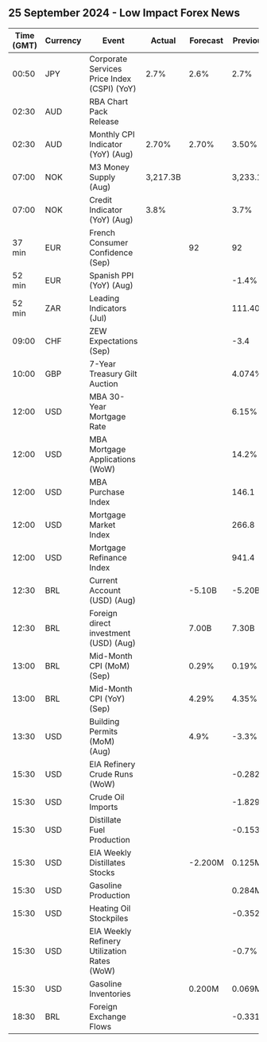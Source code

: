 ## 25 September 2024 - Low Impact Forex News

| Time (GMT) | Currency | Event | Actual | Forecast | Previous |
|------|----------|-------|--------|----------|----------|
| 00:50 | JPY | Corporate Services Price Index (CSPI) (YoY) | 2.7% | 2.6% | 2.7% |
| 02:30 | AUD | RBA Chart Pack Release |  |  |  |
| 02:30 | AUD | Monthly CPI Indicator (YoY) (Aug) | 2.70% | 2.70% | 3.50% |
| 07:00 | NOK | M3 Money Supply (Aug) | 3,217.3B |  | 3,233.1B |
| 07:00 | NOK | Credit Indicator (YoY) (Aug) | 3.8% |  | 3.7% |
| 37 min | EUR | French Consumer Confidence (Sep) |  | 92 | 92 |
| 52 min | EUR | Spanish PPI (YoY) (Aug) |  |  | -1.4% |
| 52 min | ZAR | Leading Indicators (Jul) |  |  | 111.40% |
| 09:00 | CHF | ZEW Expectations (Sep) |  |  | -3.4 |
| 10:00 | GBP | 7-Year Treasury Gilt Auction |  |  | 4.074% |
| 12:00 | USD | MBA 30-Year Mortgage Rate |  |  | 6.15% |
| 12:00 | USD | MBA Mortgage Applications (WoW) |  |  | 14.2% |
| 12:00 | USD | MBA Purchase Index |  |  | 146.1 |
| 12:00 | USD | Mortgage Market Index |  |  | 266.8 |
| 12:00 | USD | Mortgage Refinance Index |  |  | 941.4 |
| 12:30 | BRL | Current Account (USD) (Aug) |  | -5.10B | -5.20B |
| 12:30 | BRL | Foreign direct investment (USD) (Aug) |  | 7.00B | 7.30B |
| 13:00 | BRL | Mid-Month CPI (MoM) (Sep) |  | 0.29% | 0.19% |
| 13:00 | BRL | Mid-Month CPI (YoY) (Sep) |  | 4.29% | 4.35% |
| 13:30 | USD | Building Permits (MoM) (Aug) |  | 4.9% | -3.3% |
| 15:30 | USD | EIA Refinery Crude Runs (WoW) |  |  | -0.282M |
| 15:30 | USD | Crude Oil Imports |  |  | -1.829M |
| 15:30 | USD | Distillate Fuel Production |  |  | -0.153M |
| 15:30 | USD | EIA Weekly Distillates Stocks |  | -2.200M | 0.125M |
| 15:30 | USD | Gasoline Production |  |  | 0.284M |
| 15:30 | USD | Heating Oil Stockpiles |  |  | -0.352M |
| 15:30 | USD | EIA Weekly Refinery Utilization Rates (WoW) |  |  | -0.7% |
| 15:30 | USD | Gasoline Inventories |  | 0.200M | 0.069M |
| 18:30 | BRL | Foreign Exchange Flows |  |  | -0.331B |
